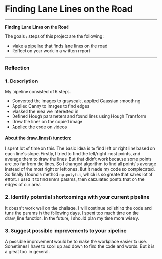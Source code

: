 # **Finding Lane Lines on the Road** 

---

**Finding Lane Lines on the Road**

The goals / steps of this project are the following:
* Make a pipeline that finds lane lines on the road
* Reflect on your work in a written report

---

### Reflection

### 1. Description

My pipeline consisted of 6 steps. 

+ Converted the images to grayscale, applied Gaussian smoothing
+ Applied Canny to images to find edges
+ Masked the erea we interested in
+ Defined Hough parameters and found lines using Hough Transform
+ Drew the lines on the copied image
+ Applied the code on videos

#### About the draw_lines() function:
I spent lot of time on this. 
The basic idea is to find left or right line based on each line's slope. Firstly, I tried to find the left/right most points, and average them to draw the lines. But that didn't work because some points are too far from the lines. So I changed algorithm to find all points's average instead of the most right or left ones. But it made my code so complecated. So finally I found a method `np.polyfit`, which is so greate that saves lot of effort. I used it to find line's params, then calculated points that on the edges of our area.


### 2. Identify potential shortcomings with your current pipeline

It doesn't work well on the challage, I will continue polishing the code and tune the params in the following days.
I spent too much time on the draw_line function. In the future, I should plan my time more wisely.


### 3. Suggest possible improvements to your pipeline

A possible improvement would be to make the workplace easier to use. Sometimes I have to scoll up and down to find the code and words. 
But it is a great tool in general.
